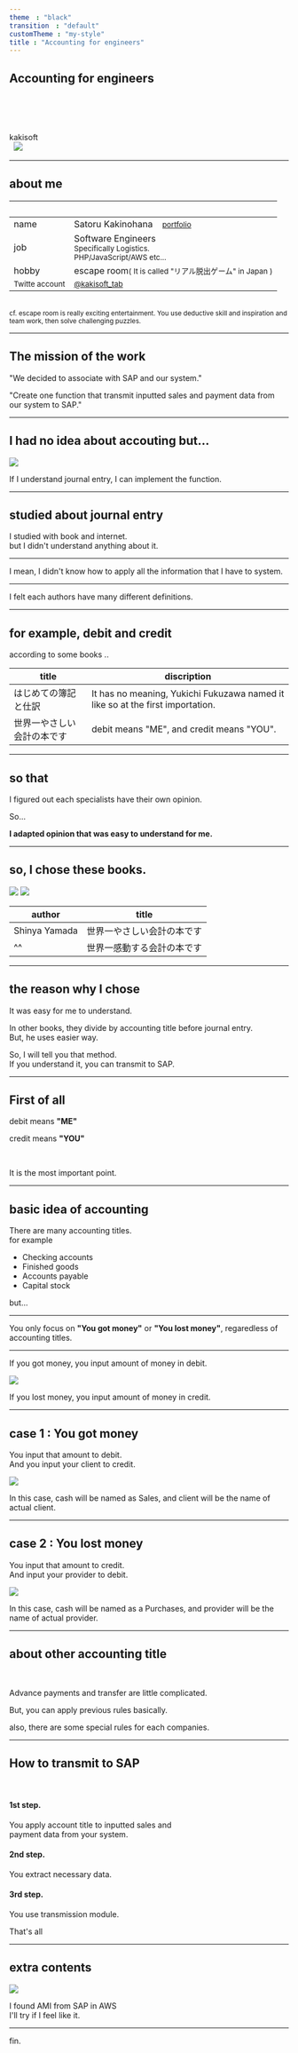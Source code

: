 ```yaml
---
theme　: "black"
transition　: "default"
customTheme : "my-style"
title : "Accounting for engineers"
---
```

## Accounting for engineers

<br>
<br>
<br>
<br>
kakisoft
<br>
&nbsp;&nbsp;<img src="./assets/kakisoft_log
.png" style="max-width: 10%;">

---

## about me

&nbsp;  |  &nbsp;
-------------|---------------
name       | Satoru Kakinohana &nbsp;&nbsp;&nbsp;<small><a href="https://kakisoft-portfolio-v2.netlify.com/">portfolio</a></small>
job        | Software Engineers<br><small>Specifically Logistics.<br>PHP/JavaScript/AWS etc...</small>  
hobby      | escape room<small>( It is called "リアル脱出ゲーム" in Japan )</small>  
<small>Twitte account</small> | <small>[@kakisoft_tab](https://twitter.com/kakisoft_tab)</small>

<br>

<small>
cf. escape room is really exciting entertainment.  
You use deductive skill and inspiration and team work, then solve challenging puzzles.</small>

---

## The mission of the work

"We decided to associate with SAP and our system."  

"Create one function that transmit inputted sales and payment data from our system to SAP."  

---

## I had no idea about accouting but...  

<img src="./assets/001.png" style="max-width: 60%;">  

If I understand journal entry, I can implement the function.  

---

## studied about journal entry

I studied with book and internet.   
but I didn't understand anything about it.  

---

I mean, I didn't know how to apply all the information that I have to system.

---

I felt each authors have many different definitions.

---

## for example, debit and credit

according to some books ..

title | discription
-------------|---------------
はじめての簿記と仕訳       | It has no meaning, Yukichi Fukuzawa named it like so at the first importation.  
世界一やさしい会計の本です           | debit means "ME", and credit means "YOU".  


---

## so that

I figured out each specialists have their own opinion.  

So...  

**I adapted opinion that was easy to understand for me.**  

---

## so, I chose these books.

<img src="./assets/002.png" style="max-width: 20%;">  
<img src="./assets/003.png" style="max-width: 20%;">  

author | title
-------------|---------------
Shinya Yamada       | 世界一やさしい会計の本です
^^           | 世界一感動する会計の本です

---

## the reason why I chose

It was easy for me to understand.  

In other books, they divide by accounting title before journal entry.  
But, he uses easier way.  

So, I will tell you that method.  
If you understand it, you can transmit to SAP.  

---

## First of all

debit means **"ME"**  

credit means **"YOU"**  

<br>

It is the most important point.

---

## basic idea of accounting

There are many accounting titles.  
for example  

 * Checking accounts
 * Finished goods
 * Accounts payable
 * Capital stock

but...  

---

You only focus on **"You got money"** or **"You lost money"**, regaredless of accounting titles.  

---

If you got money, you input amount of money in debit.  

<img src="./assets/004.png">  

If you lost money, you input amount of money in credit.  

---

## case 1 : You got money  

You input that amount to debit.  
And you input your client to credit.  

<img src="./assets/005.png">  

In this case, cash will be named as Sales,
 and client will be the name of actual client.  

---

## case 2 : You lost money  

You input that amount to credit.  
And input your provider to debit.

<img src="./assets/006.png">  

In this case, cash will be named as a Purchases,
 and provider will be the name of actual provider.

---

## about other accounting title

<br>

Advance payments and transfer are little complicated.  

But, you can apply previous rules basically.  

also, there are some special rules for each companies.  

---

## How to transmit to SAP

<br>

#### 1st step.
You apply account title to inputted sales and   
payment data from your system.

#### 2nd step.
You extract necessary data.  

#### 3rd step.
You use transmission module.  


That's all  

---

## extra contents

<img src="./assets/007.png">  

I found AMI from SAP in AWS  
I'll try if I feel like it.  

---

fin.
